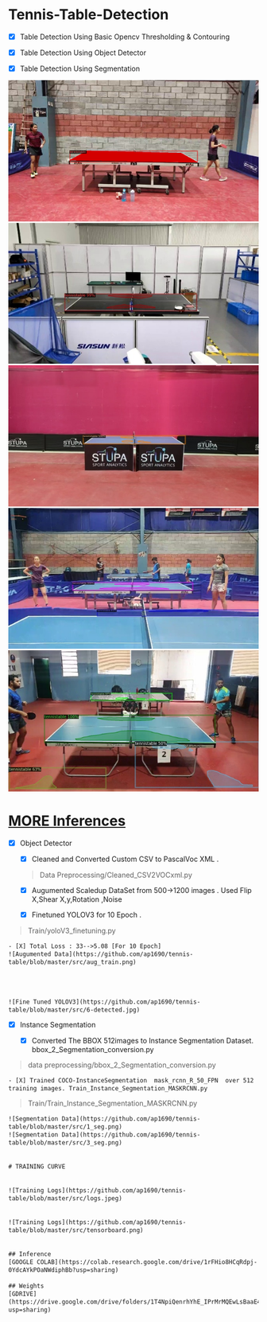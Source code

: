# Tennis-Table-Detection

- [X] Table Detection Using Basic Opencv Thresholding & Contouring

- [X] Table Detection Using Object Detector

- [X] Table Detection Using Segmentation 


![Segmentation Data](https://github.com/ap1690/tennis-table/blob/master/src/3_seg.png)
![Segmentation Data](https://github.com/ap1690/tennis-table/blob/master/src/98_seg.jpg)
![Segmentation Data](https://github.com/ap1690/tennis-table/blob/master/src/65_seg.jpg)
![Segmentation Data](https://github.com/ap1690/tennis-table/blob/master/src/93_seg.jpg)
![Segmentation Data](https://github.com/ap1690/tennis-table/blob/master/src/53.jpg)



# [MORE Inferences](https://drive.google.com/drive/folders/127Yg-1wEeQXEXr0qwPy0NpBwrkQB2XNc?usp=sharing)











- [X] Object Detector

    - [X] Cleaned and Converted Custom CSV to PascalVoc XML . 
  
  
  > Data Preprocessing/Cleaned_CSV2VOCxml.py

    - [X] Augumented Scaledup DataSet from 500->1200 images . Used Flip X,Shear X,y,Rotation ,Noise

    - [X] Finetuned YOLOV3 for 10 Epoch .
>Train/yoloV3_finetuning.py

    - [X] Total Loss : 33-->5.08 [For 10 Epoch]
    ![Augumented Data](https://github.com/ap1690/tennis-table/blob/master/src/aug_train.png)
    

    
    
    ![Fine Tuned YOLOV3](https://github.com/ap1690/tennis-table/blob/master/src/6-detected.jpg)
    
    
    
- [X] Instance Segmentation

    - [X] Converted The BBOX 512images to Instance Segmentation Dataset.  bbox_2_Segmentation_conversion.py
    
 >data preprocessing/bbox_2_Segmentation_conversion.py 


    - [X] Trained COCO-InstanceSegmentation  mask_rcnn_R_50_FPN  over 512 training images. Train_Instance_Segmentation_MASKRCNN.py

> Train/Train_Instance_Segmentation_MASKRCNN.py 

    ![Segmentation Data](https://github.com/ap1690/tennis-table/blob/master/src/1_seg.png)
    ![Segmentation Data](https://github.com/ap1690/tennis-table/blob/master/src/3_seg.png)
    
    
    # TRAINING CURVE
    
    
    ![Training Logs](https://github.com/ap1690/tennis-table/blob/master/src/logs.jpeg)
    
    
    ![Training Logs](https://github.com/ap1690/tennis-table/blob/master/src/tensorboard.png)
    
    
    ## Inference
    [GOOGLE COLAB](https://colab.research.google.com/drive/1rFHio8HCqRdpj-0YdcAYkPOaNWdiphBb?usp=sharing)
    
    ## Weights
    [GDRIVE](https://drive.google.com/drive/folders/1T4NpiQenrhYhE_IPrMrMQEwLsBaaE4V4?usp=sharing)
    
    
    
